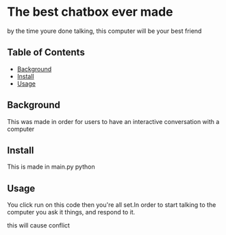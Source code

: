 # The best chatbox ever made
by the time youre done talking, this computer will be your best friend
## Table of Contents
- [Background](#background)
- [Install](#install)
- [Usage](#usage)
## Background
This was made in order for users to have an interactive conversation with a computer
## Install
This is made in main.py python
## Usage
You click run on this code then you're all set.In order to start talking to the computer you ask it things, and respond to it.

this will cause conflict